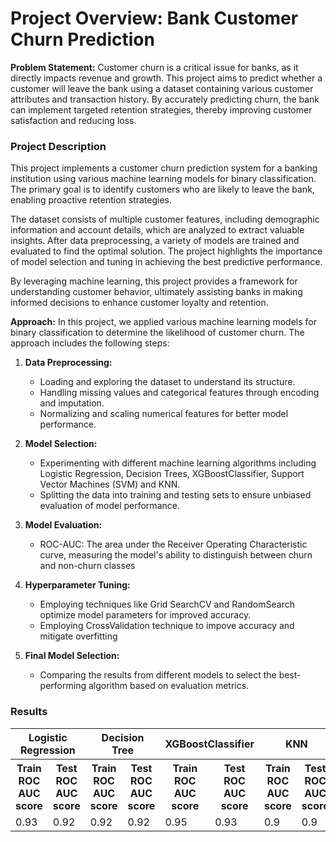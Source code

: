 # Project Overview: Bank Customer Churn Prediction

**Problem Statement:**
Customer churn is a critical issue for banks, as it directly impacts revenue and growth. This project aims to predict whether a customer will leave the bank using a dataset containing various customer attributes and transaction history. By accurately predicting churn, the bank can implement targeted retention strategies, thereby improving customer satisfaction and reducing loss.


### Project Description

This project implements a customer churn prediction system for a banking institution using various machine learning models for binary classification. The primary goal is to identify customers who are likely to leave the bank, enabling proactive retention strategies. 

The dataset consists of multiple customer features, including demographic information and account details, which are analyzed to extract valuable insights. After data preprocessing, a variety of models are trained and evaluated to find the optimal solution. The project highlights the importance of model selection and tuning in achieving the best predictive performance.

By leveraging machine learning, this project provides a framework for understanding customer behavior, ultimately assisting banks in making informed decisions to enhance customer loyalty and retention.


**Approach:**
In this project, we applied various machine learning models for binary classification to determine the likelihood of customer churn. The approach includes the following steps:

1. **Data Preprocessing:** 
   - Loading and exploring the dataset to understand its structure.
   - Handling missing values and categorical features through encoding and imputation.
   - Normalizing and scaling numerical features for better model performance.

2. **Model Selection:**
   - Experimenting with different machine learning algorithms including Logistic Regression, Decision Trees, XGBoostClassifier, Support Vector Machines (SVM) and KNN.
   - Splitting the data into training and testing sets to ensure unbiased evaluation of model performance.

3. **Model Evaluation:**
   - ROC-AUC: The area under the Receiver Operating Characteristic curve, measuring the model's ability to distinguish between churn and non-churn classes

5. **Hyperparameter Tuning:**
   - Employing techniques like Grid SearchCV and RandomSearch optimize model parameters for improved accuracy.
   - Employing CrossValidation technique to impove accuracy and mitigate overfitting

6. **Final Model Selection:**
   - Comparing the results from different models to select the best-performing algorithm based on evaluation metrics.
  

### Results

<table>
  <tr>
    <th colspan="2">Logistic Regression</th>
    <th colspan="2">Decision Tree</th>
    <th colspan="2">XGBoostClassifier</th>
    <th colspan="2">KNN</th>
    <th colspan="2">SVM</th>
  </tr>
  <tr>
    <th>Train ROC AUC score</th>
    <th>Test ROC AUC score</th>
    <th>Train ROC AUC score</th>
    <th>Test ROC AUC score</th>
    <th>Train ROC AUC score</th>
    <th>Test ROC AUC score</th>
    <th>Train ROC AUC score</th>
    <th>Test ROC AUC score</th>
    <th>Train ROC AUC score</th>
    <th>Test ROC AUC score</th>
  </tr>
  <tr>
    <td>0.93</td>
    <td>0.92</td>
    <td>0.92</td>
    <td>0.92</td>
    <td>0.95</td>
    <td>0.93</td>
    <td>0.9</td>
    <td>0.9</td>
    <td>0.92</td>
    <td>0.92</td>
  </tr>
</table>


